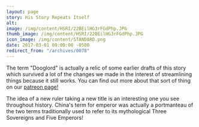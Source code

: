 ```yaml
---
layout: page
story: His Story Repeats Itself
alt:
image: /img/content/HSRI/22BEilHG3rFGdPhp.JPG
thumb_image: /img/content/HSRI/22BEilHG3rFGdPhp.JPG
icon_image: /img/content/STANDARD.png
date: 2017-03-01 09:00:00 -0500
redirect_from: "/archives/0078"
---
```


The term "Dooglord" is actually a relic of some earlier drafts of this story which survived a lot of the changes we made in the interest of streamlining things because it still works. You can find out more about that sort of thing on our [patreon page!](https://www.patreon.com/fabelaro)

The idea of a new ruler taking a new title is an interesting one you see throughout history. China's term for emperor was actually a portmanteau of the two terms traditionally used to refer to its mythological Three Sovereigns and Five Emperors!

